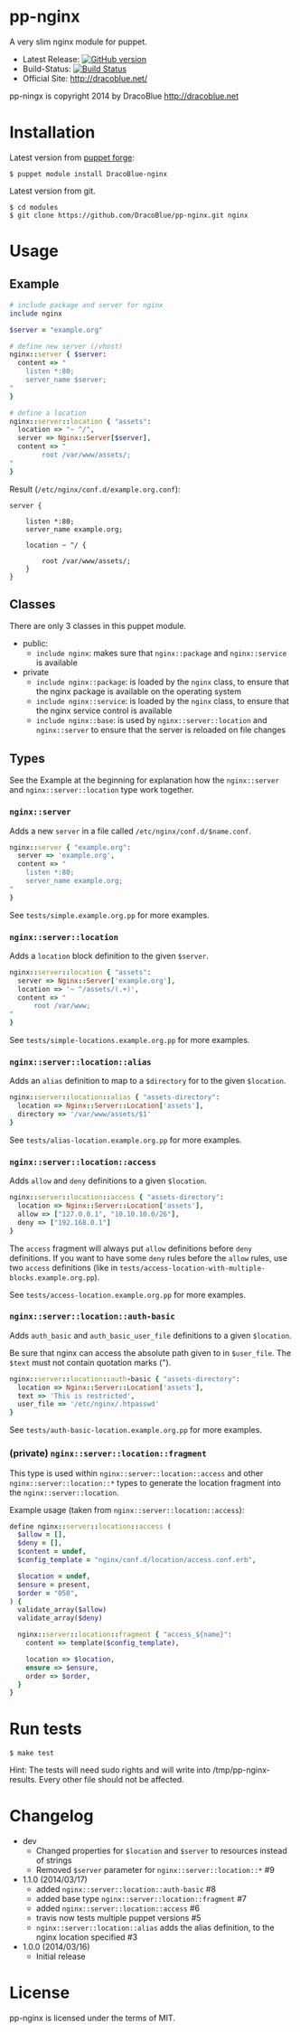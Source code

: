 # pp-nginx

A very slim nginx module for puppet.

* Latest Release: [![GitHub version](https://badge.fury.io/gh/DracoBlue%2Fpp-nginx.png)](https://github.com/DracoBlue/pp-nginx/releases)
* Build-Status: [![Build Status](https://travis-ci.org/DracoBlue/pp-nginx.png?branch=master)](https://travis-ci.org/DracoBlue/pp-nginx)
* Official Site: http://dracoblue.net/

pp-ningx is copyright 2014 by DracoBlue http://dracoblue.net

# Installation

Latest version from [puppet forge](http://forge.puppetlabs.com/DracoBlue/nginx):

``` console
$ puppet module install DracoBlue-nginx
```

Latest version from git.

``` console
$ cd modules
$ git clone https://github.com/DracoBlue/pp-nginx.git nginx
```

# Usage

## Example

``` ruby
# include package and server for nginx
include nginx

$server = "example.org"

# define new server (/vhost)
nginx::server { $server:
  content => "
    listen *:80;
    server_name $server;
"
}

# define a location
nginx::server::location { "assets":
  location => "~ ^/",
  server => Nginx::Server[$server],
  content => "
        root /var/www/assets/;
"
}
```

Result (`/etc/nginx/conf.d/example.org.conf`):

```
server {

    listen *:80;
    server_name example.org;

    location ~ ^/ {

        root /var/www/assets/;
    }
}
```

## Classes

There are only 3 classes in this puppet module.

* public:
  * `include nginx`: makes sure that `nginx::package` and `nginx::service` is available 
* private
  * `include nginx::package`: is loaded by the `nginx` class, to ensure that the nginx package is available on the operating system
  * `include nginx::service`: is loaded by the `nginx` class, to ensure that the nginx service control is available
  * `include nginx::base`: is used by `nginx::server::location` and `nginx::server` to ensure that the server is reloaded on file changes

## Types

See the Example at the beginning for explanation how the `nginx::server` and `nginx::server::location` type work together.

### `nginx::server`

Adds a new `server` in a file called `/etc/nginx/conf.d/$name.conf`.

``` ruby
nginx::server { "example.org":
  server => 'example.org',
  content => "
    listen *:80;
    server_name example.org;
"
}
```

See `tests/simple.example.org.pp` for more examples.

### `nginx::server::location`

Adds a `location` block definition to the given `$server`.

``` ruby
nginx::server::location { "assets":
  server => Nginx::Server['example.org'],
  location => '~ ^/assets/(.+)',
  content => "
      root /var/www;
"
}
```

See `tests/simple-locations.example.org.pp` for more examples.

### `nginx::server::location::alias`

Adds an `alias` definition to map to a `$directory` for to the given `$location`.

``` ruby
nginx::server::location::alias { "assets-directory":
  location => Nginx::Server::Location['assets'],
  directory => '/var/www/assets/$1'
}
```

See `tests/alias-location.example.org.pp` for more examples.

### `nginx::server::location::access`

Adds `allow` and `deny` definitions to a given `$location`.

``` ruby
nginx::server::location::access { "assets-directory":
  location => Nginx::Server::Location['assets'],
  allow => ["127.0.0.1", "10.10.10.0/26"],
  deny => ["192.168.0.1"]
}
```

The `access` fragment will always put `allow` definitions before `deny` definitions. If you want to have some `deny` rules
before the `allow` rules, use two `access` definitions (like in `tests/access-location-with-multiple-blocks.example.org.pp`).

See `tests/access-location.example.org.pp` for more examples.

### `nginx::server::location::auth-basic`

Adds `auth_basic` and `auth_basic_user_file` definitions to a given `$location`.

Be sure that nginx can access the absolute path given to in `$user_file`. The `$text` must not contain quotation marks (").

``` ruby
nginx::server::location::auth-basic { "assets-directory":
  location => Nginx::Server::Location['assets'],
  text => 'This is restricted',
  user_file => '/etc/nginx/.htpasswd'
}
```

See `tests/auth-basic-location.example.org.pp` for more examples.

### (private) `nginx::server::location::fragment`

This type is used within `nginx::server::location::access` and other `nginx::server::location::*` types to generate
the location fragment into the `nginx::server::location`.

Example usage (taken from `nginx::server::location::access`):

``` ruby
define nginx::server::location::access (
  $allow = [],
  $deny = [],
  $content = undef,
  $config_template = "nginx/conf.d/location/access.conf.erb",

  $location	= undef,
  $ensure = present,
  $order = "050",
) {
  validate_array($allow)
  validate_array($deny)

  nginx::server::location::fragment { "access_${name}":
    content => template($config_template),

    location => $location,
    ensure => $ensure,
    order => $order,
  }
}
```

# Run tests

``` console
$ make test
```

Hint: The tests will need sudo rights and will write into /tmp/pp-nginx-results. Every other file should not be affected.

# Changelog

* dev
  - Changed properties for `$location` and `$server` to resources instead of strings
  - Removed `$server` parameter for `nginx::server::location::*` #9
* 1.1.0 (2014/03/17)
  - added `nginx::server::location::auth-basic` #8
  - added base type `nginx::server::location::fragment` #7
  - added `nginx::server::location::access` #6
  - travis now tests multiple puppet versions #5
  - `nginx::server::location::alias` adds the alias definition, to the nginx location specified #3
* 1.0.0 (2014/03/16)
  - Initial release

# License

pp-nginx is licensed under the terms of MIT.
